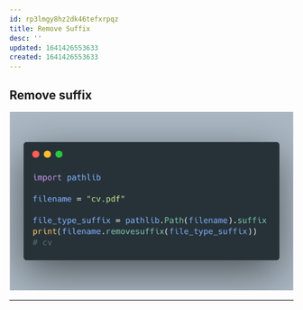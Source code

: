 ```yaml
---
id: rp3lmgy8hz2dk46tefxrpqz
title: Remove Suffix
desc: ''
updated: 1641426553633
created: 1641426553633
---
```



## Remove suffix

![alt](assets/images/Pasted_image_20211224112647.png)

---
